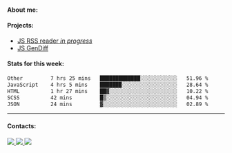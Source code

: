 #### About me:

#### Projects:
- [JS RSS reader *in progress*](https://github.com/GKoil/frontend-project-lvl3)
- [JS GenDiff](https://github.com/GKoil/GenDiff)

#### Stats for this week:
<!--START_SECTION:waka-->

```txt
Other         7 hrs 25 mins   █████████████░░░░░░░░░░░░   51.96 %
JavaScript    4 hrs 5 mins    ███████░░░░░░░░░░░░░░░░░░   28.64 %
HTML          1 hr 27 mins    ██▓░░░░░░░░░░░░░░░░░░░░░░   10.22 %
SCSS          42 mins         █▒░░░░░░░░░░░░░░░░░░░░░░░   04.94 %
JSON          24 mins         ▓░░░░░░░░░░░░░░░░░░░░░░░░   02.89 %
```

<!--END_SECTION:waka-->
---
#### Contacts:

<a target='_blank' title='LinkedIn' href="https://www.linkedin.com/in/gkoil/">
  <img src="https://img.shields.io/badge/LinkedIn-0077B5?style=for-the-badge&logo=linkedin&logoColor=white" />
</a>
<a target='_blank' title='Telegram' href="https://t.me/gkoil">
  <img src="https://img.shields.io/badge/Telegram-2CA5E0?style=for-the-badge&logo=telegram&logoColor=white" />
</a>
<a target='_blank' title='Gmail' href="mailto: gk.grigorev@gmail.com">
  <img src="https://img.shields.io/badge/Gmail-D14836?style=for-the-badge&logo=gmail&logoColor=white" />
</a>

